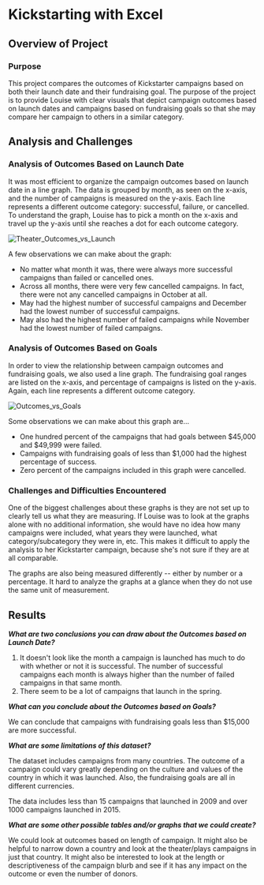 # Kickstarting with Excel

## Overview of Project
### Purpose
This project compares the outcomes of Kickstarter campaigns based on both their launch date and their fundraising goal. The purpose of the project is to provide Louise with clear visuals that depict campaign outcomes based on launch dates and campaigns based on fundraising goals so that she may compare her campaign to others in a similar category.

## Analysis and Challenges
### Analysis of Outcomes Based on Launch Date
It was most efficient to organize the campaign outcomes based on launch date in a line graph. The data is grouped by month, as seen on the x-axis, and the number of campaigns is measured on the y-axis. Each line represents a different outcome category: successful, failure, or cancelled. To understand the graph, Louise has to pick a month on the x-axis and travel up the y-axis until she reaches a dot for each outcome category.

![Theater_Outcomes_vs_Launch](https://user-images.githubusercontent.com/79174885/109430360-fbd20100-79ce-11eb-8a12-eada1dcc4287.png)

A few observations we can make about the graph:
- No matter what month it was, there were always more successful campaigns than failed or cancelled ones.
- Across all months, there were very few cancelled campaigns. In fact, there were not any cancelled campaigns in October at all. 
- May had the highest number of successful campaigns and December had the lowest number of successful campaigns. 
- May also had the highest number of failed campaigns while November had the lowest number of failed campaigns.

### Analysis of Outcomes Based on Goals
In order to view the relationship between campaign outcomes and fundraising goals, we also used a line graph. The fundraising goal ranges are listed on the x-axis, and percentage of campaigns is listed on the y-axis. Again, each line represents a different outcome category.

![Outcomes_vs_Goals](https://user-images.githubusercontent.com/79174885/109430368-0ab8b380-79cf-11eb-951c-6b914975a94e.png)

Some observations we can make about this graph are...
- One hundred percent of the campaigns that had goals between $45,000 and $49,999 were failed.
- Campaigns with fundraising goals of less than $1,000 had the highest percentage of success.
- Zero percent of the campaigns included in this graph were cancelled. 

### Challenges and Difficulties Encountered
One of the biggest challenges about these graphs is they are not set up to clearly tell us what they are measuring. If Louise was to look at the graphs alone with no additional information, she would have no idea how many campaigns were included, what years they were launched, what category/subcategory they were in, etc. This makes it difficult to apply the analysis to her Kickstarter campaign, because she's not sure if they are at all comparable. 

The graphs are also being measured differently -- either by number or a percentage. It hard to analyze the graphs at a glance when they do not use the same unit of measurement. 

## Results
***What are two conclusions you can draw about the Outcomes based on Launch Date?***

1. It doesn't look like the month a campaign is launched has much to do with whether or not it is successful. The number of successful campaigns each month is always higher than the number of failed campaigns in that same month. 
2. There seem to be a lot of campaigns that launch in the spring.

***What can you conclude about the Outcomes based on Goals?***

We can conclude that campaigns with fundraising goals less than $15,000 are more successful. 

***What are some limitations of this dataset?***

The dataset includes campaigns from many countries. The outcome of a campaign could vary greatly depending on the culture and values of the country in which it was launched. Also, the fundraising goals are all in different currencies.

The data includes less than 15 campaigns that launched in 2009 and over 1000 campaigns launched in 2015.

***What are some other possible tables and/or graphs that we could create?***

We could look at outcomes based on length of campaign. It might also be helpful to narrow down a country and look at the theater/plays campaigns in just that country. It might also be interested to look at the length or descriptiveness of the campaign blurb and see if it has any impact on the outcome or even the number of donors. 
